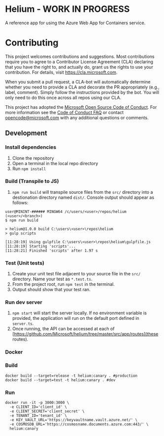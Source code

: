 # Helium - WORK IN PROGRESS

A reference app for using the Azure Web App for Containers service.

# Contributing

This project welcomes contributions and suggestions.  Most contributions require you to agree to a
Contributor License Agreement (CLA) declaring that you have the right to, and actually do, grant us
the rights to use your contribution. For details, visit https://cla.microsoft.com.

When you submit a pull request, a CLA-bot will automatically determine whether you need to provide
a CLA and decorate the PR appropriately (e.g., label, comment). Simply follow the instructions
provided by the bot. You will only need to do this once across all repos using our CLA.

This project has adopted the [Microsoft Open Source Code of Conduct](https://opensource.microsoft.com/codeofconduct/).
For more information see the [Code of Conduct FAQ](https://opensource.microsoft.com/codeofconduct/faq/) or
contact [opencode@microsoft.com](mailto:opencode@microsoft.com) with any additional questions or comments.

## Development

### Install dependencies

1. Clone the repository
2. Open a terminal in the local repo directory
3. Run `npm install`

### Build (Transpile to JS)

1. `npm run build` will transpile source files from the `src/` directory into a destionation directory named `dist/`.  Console output should appear as follows:

```
user@MININT-###### MINGW64 /c/users/<user>/repos/helium (<user>/<branch>)
$ npm run build

> helium@1.0.0 build C:\users\<user>\repos\helium
> gulp scripts

[11:28:19] Using gulpfile C:\users\<user>\repos\helium\gulpfile.js
[11:28:19] Starting 'scripts'...
[11:28:21] Finished 'scripts' after 1.97 s
```

### Test (Unit tests)

1. Create your unit test file adjacent to your source file in the `src/` directory.  Name your test as `*.test.ts`.
2. From the project root, run `npm test` in the terminal.
3. Output should show that your test ran.

### Run dev server

1. `npm start` will start the server locally.  If no environment variable is provided, the application will run on the default port defined in `server.ts`.
2. Once running, the API can be accessed at each of [https://github.com/Microsoft/helium/tree/master/src/app/routes](these routes).

### Docker

### Build

```
docker build --target=release -t helium:canary . #production
docker build --target=test -t helium:canary . #dev
```

### Run

```
docker run -it -p 3000:3000 \
  -e CLIENT_ID='client_id' \
  -e CLIENT_SECRET='client_secret' \
  -e TENANT_ID='tenant_id' \
  -e KEY_VAULT_URL='https://keyvaultname.vault.azure.net/' \
  -e COSMOSDB_URL='https://cosmosname.documents.azure.com:443/' \
  helium:canary
```